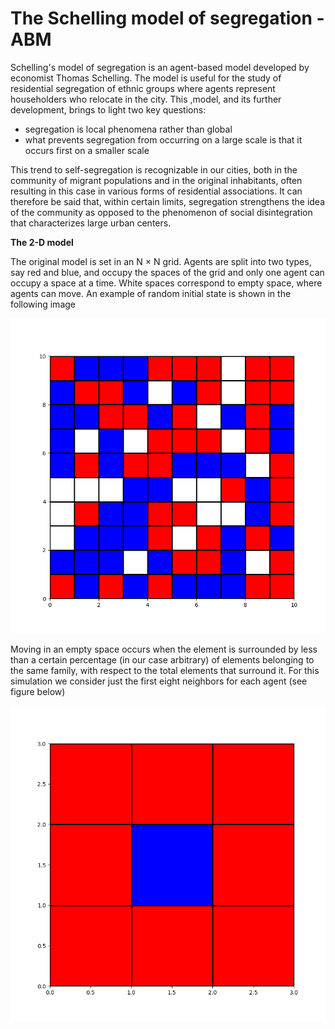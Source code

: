 # The Schelling model of segregation - ABM

Schelling's model of segregation is an agent-based model developed by economist Thomas Schelling. The model is useful for the study of residential segregation of ethnic groups where agents represent householders who relocate in the city. This ,model, and its further development, brings to light two key questions: 
* segregation is local phenomena rather than global
* what prevents segregation from occurring on a large scale is that it occurs first on a smaller scale

This trend to self-segregation is recognizable in our cities, both in the community of migrant populations and in the original inhabitants, often resulting in this case in various forms of residential associations. It can therefore be said that, within certain limits, segregation strengthens the idea of the community as opposed to the phenomenon of social disintegration that characterizes large urban centers.

**The 2-D model**

The original model is set in an N × N grid. Agents are split into two types, say red and blue, and occupy the spaces of the grid and only one agent can occupy a space at a time. White spaces correspond to empty space, where agents can move. An example of random initial state is shown in the following image

<img src="images/0.png" alt="random_initial_state" width="650"/>

Moving in an empty space occurs when the element is surrounded by less than a certain percentage (in our case arbitrary) of elements belonging to the same family, with respect to the total elements that surround it. For this simulation we consider just the first eight neighbors for each agent (see figure below)

<img src="images/neighbors.png" alt="eight_neighbors" width="650"/>


